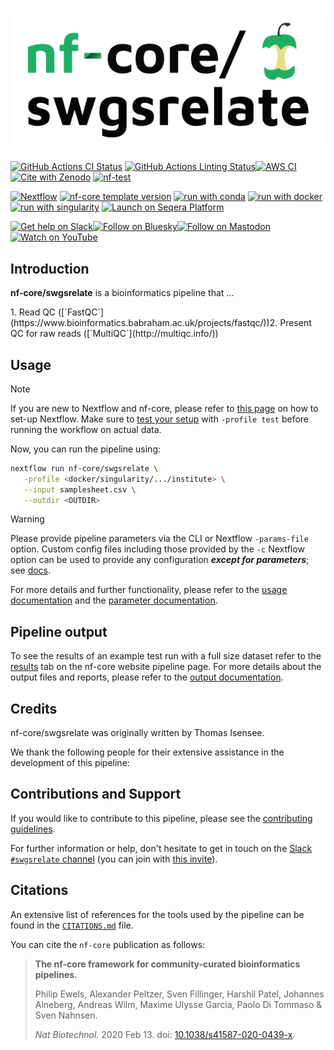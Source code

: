 <h1>
  <picture>
    <source media="(prefers-color-scheme: dark)" srcset="docs/images/nf-core-swgsrelate_logo_dark.png">
    <img alt="nf-core/swgsrelate" src="docs/images/nf-core-swgsrelate_logo_light.png">
  </picture>
</h1>

[![GitHub Actions CI Status](https://github.com/nf-core/swgsrelate/actions/workflows/nf-test.yml/badge.svg)](https://github.com/nf-core/swgsrelate/actions/workflows/nf-test.yml)
[![GitHub Actions Linting Status](https://github.com/nf-core/swgsrelate/actions/workflows/linting.yml/badge.svg)](https://github.com/nf-core/swgsrelate/actions/workflows/linting.yml)[![AWS CI](https://img.shields.io/badge/CI%20tests-full%20size-FF9900?labelColor=000000&logo=Amazon%20AWS)](https://nf-co.re/swgsrelate/results)[![Cite with Zenodo](http://img.shields.io/badge/DOI-10.5281/zenodo.XXXXXXX-1073c8?labelColor=000000)](https://doi.org/10.5281/zenodo.XXXXXXX)
[![nf-test](https://img.shields.io/badge/unit_tests-nf--test-337ab7.svg)](https://www.nf-test.com)

[![Nextflow](https://img.shields.io/badge/version-%E2%89%A524.10.5-green?style=flat&logo=nextflow&logoColor=white&color=%230DC09D&link=https%3A%2F%2Fnextflow.io)](https://www.nextflow.io/)
[![nf-core template version](https://img.shields.io/badge/nf--core_template-3.3.2-green?style=flat&logo=nfcore&logoColor=white&color=%2324B064&link=https%3A%2F%2Fnf-co.re)](https://github.com/nf-core/tools/releases/tag/3.3.2)
[![run with conda](http://img.shields.io/badge/run%20with-conda-3EB049?labelColor=000000&logo=anaconda)](https://docs.conda.io/en/latest/)
[![run with docker](https://img.shields.io/badge/run%20with-docker-0db7ed?labelColor=000000&logo=docker)](https://www.docker.com/)
[![run with singularity](https://img.shields.io/badge/run%20with-singularity-1d355c.svg?labelColor=000000)](https://sylabs.io/docs/)
[![Launch on Seqera Platform](https://img.shields.io/badge/Launch%20%F0%9F%9A%80-Seqera%20Platform-%234256e7)](https://cloud.seqera.io/launch?pipeline=https://github.com/nf-core/swgsrelate)

[![Get help on Slack](http://img.shields.io/badge/slack-nf--core%20%23swgsrelate-4A154B?labelColor=000000&logo=slack)](https://nfcore.slack.com/channels/swgsrelate)[![Follow on Bluesky](https://img.shields.io/badge/bluesky-%40nf__core-1185fe?labelColor=000000&logo=bluesky)](https://bsky.app/profile/nf-co.re)[![Follow on Mastodon](https://img.shields.io/badge/mastodon-nf__core-6364ff?labelColor=FFFFFF&logo=mastodon)](https://mstdn.science/@nf_core)[![Watch on YouTube](http://img.shields.io/badge/youtube-nf--core-FF0000?labelColor=000000&logo=youtube)](https://www.youtube.com/c/nf-core)

## Introduction

**nf-core/swgsrelate** is a bioinformatics pipeline that ...

<!-- TODO nf-core:
   Complete this sentence with a 2-3 sentence summary of what types of data the pipeline ingests, a brief overview of the
   major pipeline sections and the types of output it produces. You're giving an overview to someone new
   to nf-core here, in 15-20 seconds. For an example, see https://github.com/nf-core/rnaseq/blob/master/README.md#introduction
-->

<!-- TODO nf-core: Include a figure that guides the user through the major workflow steps. Many nf-core
     workflows use the "tube map" design for that. See https://nf-co.re/docs/guidelines/graphic_design/workflow_diagrams#examples for examples.   -->
<!-- TODO nf-core: Fill in short bullet-pointed list of the default steps in the pipeline -->1. Read QC ([`FastQC`](https://www.bioinformatics.babraham.ac.uk/projects/fastqc/))2. Present QC for raw reads ([`MultiQC`](http://multiqc.info/))

## Usage

> [!NOTE]
> If you are new to Nextflow and nf-core, please refer to [this page](https://nf-co.re/docs/usage/installation) on how to set-up Nextflow. Make sure to [test your setup](https://nf-co.re/docs/usage/introduction#how-to-run-a-pipeline) with `-profile test` before running the workflow on actual data.

<!-- TODO nf-core: Describe the minimum required steps to execute the pipeline, e.g. how to prepare samplesheets.
     Explain what rows and columns represent. For instance (please edit as appropriate):

First, prepare a samplesheet with your input data that looks as follows:

`samplesheet.csv`:

```csv
sample,fastq_1,fastq_2
CONTROL_REP1,AEG588A1_S1_L002_R1_001.fastq.gz,AEG588A1_S1_L002_R2_001.fastq.gz
```

Each row represents a fastq file (single-end) or a pair of fastq files (paired end).

-->

Now, you can run the pipeline using:

<!-- TODO nf-core: update the following command to include all required parameters for a minimal example -->

```bash
nextflow run nf-core/swgsrelate \
   -profile <docker/singularity/.../institute> \
   --input samplesheet.csv \
   --outdir <OUTDIR>
```

> [!WARNING]
> Please provide pipeline parameters via the CLI or Nextflow `-params-file` option. Custom config files including those provided by the `-c` Nextflow option can be used to provide any configuration _**except for parameters**_; see [docs](https://nf-co.re/docs/usage/getting_started/configuration#custom-configuration-files).

For more details and further functionality, please refer to the [usage documentation](https://nf-co.re/swgsrelate/usage) and the [parameter documentation](https://nf-co.re/swgsrelate/parameters).

## Pipeline output

To see the results of an example test run with a full size dataset refer to the [results](https://nf-co.re/swgsrelate/results) tab on the nf-core website pipeline page.
For more details about the output files and reports, please refer to the
[output documentation](https://nf-co.re/swgsrelate/output).

## Credits

nf-core/swgsrelate was originally written by Thomas Isensee.

We thank the following people for their extensive assistance in the development of this pipeline:

<!-- TODO nf-core: If applicable, make list of people who have also contributed -->

## Contributions and Support

If you would like to contribute to this pipeline, please see the [contributing guidelines](.github/CONTRIBUTING.md).

For further information or help, don't hesitate to get in touch on the [Slack `#swgsrelate` channel](https://nfcore.slack.com/channels/swgsrelate) (you can join with [this invite](https://nf-co.re/join/slack)).

## Citations

<!-- TODO nf-core: Add citation for pipeline after first release. Uncomment lines below and update Zenodo doi and badge at the top of this file. -->
<!-- If you use nf-core/swgsrelate for your analysis, please cite it using the following doi: [10.5281/zenodo.XXXXXX](https://doi.org/10.5281/zenodo.XXXXXX) -->

<!-- TODO nf-core: Add bibliography of tools and data used in your pipeline -->

An extensive list of references for the tools used by the pipeline can be found in the [`CITATIONS.md`](CITATIONS.md) file.

You can cite the `nf-core` publication as follows:

> **The nf-core framework for community-curated bioinformatics pipelines.**
>
> Philip Ewels, Alexander Peltzer, Sven Fillinger, Harshil Patel, Johannes Alneberg, Andreas Wilm, Maxime Ulysse Garcia, Paolo Di Tommaso & Sven Nahnsen.
>
> _Nat Biotechnol._ 2020 Feb 13. doi: [10.1038/s41587-020-0439-x](https://dx.doi.org/10.1038/s41587-020-0439-x).

